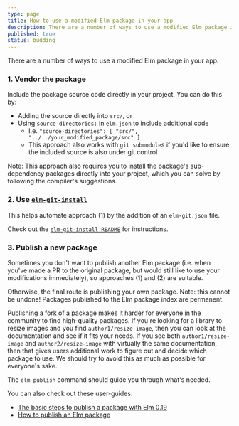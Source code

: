 ```yaml
---
type: page
title: How to use a modified Elm package in your app
description: There are a number of ways to use a modified Elm package in your app
published: true
status: budding
---
```


There are a number of ways to use a modified Elm package in your app.


### 1. Vendor the package

Include the package source code directly in your project. You can do this by:

- Adding the source directly into `src/`, or
- Using `source-directories:` in `elm.json` to include additional code
    - I.e. `"source-directories": [ "src/", "../../your_modified_package/src" ]`
    - This approach also works with `git submodule`s if you'd like to ensure the included source is also under git control

Note: This approach also requires you to install the package's sub-dependency packages directly into your project, which you can solve by following the compiler's suggestions.



### 2. Use [`elm-git-install`](https://github.com/robinheghan/elm-git-install)

This helps automate approach (1) by the addition of an `elm-git.json` file.

Check out the [`elm-git-install README`](https://github.com/robinheghan/elm-git-install#readme) for instructions.



### 3. Publish a new package

Sometimes you don't want to publish another Elm package (i.e. when you've made a PR to the original package, but would still like to use your modifications immediately), so approaches (1) and (2) are suitable.

Otherwise, the final route is publishing your own package. Note: this cannot be undone! Packages published to the Elm package index are permanent.

Publishing a fork of a package makes it harder for everyone in the community to find high-quality packages. If you're looking for a library to resize images and you find `author1/resize-image`, then you can look at the documentation and see if it fits your needs. If you see both `author1/resize-image` and `author2/resize-image` with virtually the same documentation, then that gives users additional work to figure out and decide which package to use. We should try to avoid this as much as possible for everyone's sake.

The `elm publish` command should guide you through what's needed.

You can also check out these user-guides:

- [The basic steps to publish a package with Elm 0.19](https://korban.net/posts/elm/2018-10-02-basic-steps-publish-package-elm-19/)
- [How to publish an Elm package](https://medium.com/@Max_Goldstein/how-to-publish-an-elm-package-3053b771e545)
